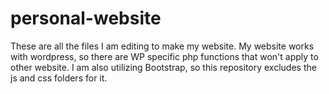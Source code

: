 # personal-website

These are all the files I am editing to make my website. 
My website works with wordpress, so there are WP specific php functions that won't apply to other website. 
I am also utilizing Bootstrap, so this repository excludes the js and css folders for it. 
